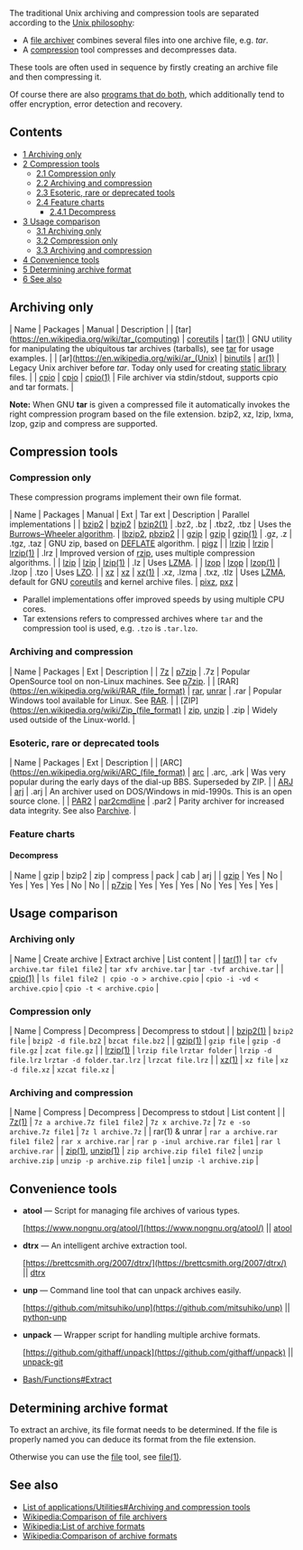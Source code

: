 The traditional Unix archiving and compression tools are separated according to the [Unix philosophy](https://en.wikipedia.org/wiki/Unix_philosophy "wikipedia:Unix philosophy"):

*   A [file archiver](https://en.wikipedia.org/wiki/File_archiver "wikipedia:File archiver") combines several files into one archive file, e.g. *tar*.
*   A [compression](https://en.wikipedia.org/wiki/Data_compression "wikipedia:Data compression") tool compresses and decompresses data.

These tools are often used in sequence by firstly creating an archive file and then compressing it.

Of course there are also [programs that do both](#Archiving_and_compression), which additionally tend to offer encryption, error detection and recovery.

## Contents

*   [1 Archiving only](#Archiving_only)
*   [2 Compression tools](#Compression_tools)
    *   [2.1 Compression only](#Compression_only)
    *   [2.2 Archiving and compression](#Archiving_and_compression)
    *   [2.3 Esoteric, rare or deprecated tools](#Esoteric.2C_rare_or_deprecated_tools)
    *   [2.4 Feature charts](#Feature_charts)
        *   [2.4.1 Decompress](#Decompress)
*   [3 Usage comparison](#Usage_comparison)
    *   [3.1 Archiving only](#Archiving_only_2)
    *   [3.2 Compression only](#Compression_only_2)
    *   [3.3 Archiving and compression](#Archiving_and_compression_2)
*   [4 Convenience tools](#Convenience_tools)
*   [5 Determining archive format](#Determining_archive_format)
*   [6 See also](#See_also)

## Archiving only

| Name | Packages | Manual | Description |
| [tar](https://en.wikipedia.org/wiki/tar_(computing) | [coreutils](https://www.archlinux.org/packages/?name=coreutils) | [tar(1)](https://jlk.fjfi.cvut.cz/arch/manpages/man/tar.1) | GNU utility for manipulating the ubiquitous tar archives (tarballs), see [tar](/index.php/Tar "Tar") for usage examples. |
| [ar](https://en.wikipedia.org/wiki/ar_(Unix) | [binutils](https://www.archlinux.org/packages/?name=binutils) | [ar(1)](https://jlk.fjfi.cvut.cz/arch/manpages/man/ar.1) | Legacy Unix archiver before *tar*. Today only used for creating [static library](https://en.wikipedia.org/wiki/Static_library "wikipedia:Static library") files. |
| [cpio](https://en.wikipedia.org/wiki/cpio "wikipedia:cpio") | [cpio](https://www.archlinux.org/packages/?name=cpio) | [cpio(1)](https://jlk.fjfi.cvut.cz/arch/manpages/man/cpio.1) | File archiver via stdin/stdout, supports cpio and tar formats. |

**Note:** When GNU **tar** is given a compressed file it automatically invokes the right compression program based on the file extension. bzip2, xz, lzip, lxma, lzop, gzip and compress are supported.

## Compression tools

### Compression only

These compression programs implement their own file format.

| Name | Packages | Manual | Ext | Tar ext | Description | Parallel implementations |
| [bzip2](https://en.wikipedia.org/wiki/bzip2 "wikipedia:bzip2") | [bzip2](https://www.archlinux.org/packages/?name=bzip2) | [bzip2(1)](https://jlk.fjfi.cvut.cz/arch/manpages/man/bzip2.1) | .bz2, .bz | .tbz2, .tbz | Uses the [Burrows–Wheeler algorithm](https://en.wikipedia.org/wiki/Burrows%E2%80%93Wheeler_transform "wikipedia:Burrows–Wheeler transform"). | [lbzip2](https://www.archlinux.org/packages/?name=lbzip2), [pbzip2](https://www.archlinux.org/packages/?name=pbzip2) |
| [gzip](https://en.wikipedia.org/wiki/gzip "wikipedia:gzip") | [gzip](https://www.archlinux.org/packages/?name=gzip) | [gzip(1)](https://jlk.fjfi.cvut.cz/arch/manpages/man/gzip.1) | .gz, .z | .tgz, .taz | GNU zip, based on [DEFLATE](https://en.wikipedia.org/wiki/DEFLATE "wikipedia:DEFLATE") algorithm. | [pigz](https://www.archlinux.org/packages/?name=pigz) |
| [lrzip](/index.php/Lrzip "Lrzip") | [lrzip](https://www.archlinux.org/packages/?name=lrzip) | [lrzip(1)](https://jlk.fjfi.cvut.cz/arch/manpages/man/lrzip.1) | .lrz | Improved version of [rzip](https://en.wikipedia.org/wiki/rzip "wikipedia:rzip"), uses multiple compression algorithms. |
| [lzip](https://en.wikipedia.org/wiki/lzip "wikipedia:lzip") | [lzip](https://www.archlinux.org/packages/?name=lzip) | [lzip(1)](https://jlk.fjfi.cvut.cz/arch/manpages/man/lzip.1) | .lz | Uses [LZMA](https://en.wikipedia.org/wiki/LZMA "wikipedia:LZMA"). |
| [lzop](https://en.wikipedia.org/wiki/lzop "wikipedia:lzop") | [lzop](https://www.archlinux.org/packages/?name=lzop) | [lzop(1)](https://jlk.fjfi.cvut.cz/arch/manpages/man/lzop.1) | .lzop | .tzo | Uses [LZO](https://en.wikipedia.org/wiki/Lempel%E2%80%93Ziv%E2%80%93Oberhumer "wikipedia:Lempel–Ziv–Oberhumer"). |
| [xz](https://en.wikipedia.org/wiki/xz "wikipedia:xz") | [xz](https://www.archlinux.org/packages/?name=xz) | [xz(1)](https://jlk.fjfi.cvut.cz/arch/manpages/man/xz.1) | .xz, .lzma | .txz, .tlz | Uses [LZMA](https://en.wikipedia.org/wiki/LZMA "wikipedia:LZMA"), default for GNU [coreutils](https://www.archlinux.org/packages/?name=coreutils) and kernel archive files. | [pixz](https://www.archlinux.org/packages/?name=pixz), [pxz](https://aur.archlinux.org/packages/pxz/) |

*   Parallel implementations offer improved speeds by using multiple CPU cores.
*   Tar extensions refers to compressed archives where `tar` and the compression tool is used, e.g. `.tzo` is `.tar.lzo`.

### Archiving and compression

| Name | Packages | Ext | Description |
| [7z](https://en.wikipedia.org/wiki/7z "wikipedia:7z") | [p7zip](https://www.archlinux.org/packages/?name=p7zip) | .7z | Popular OpenSource tool on non-Linux machines. See [p7zip](/index.php/P7zip "P7zip"). |
| [RAR](https://en.wikipedia.org/wiki/RAR_(file_format) | [rar](https://aur.archlinux.org/packages/rar/), [unrar](https://www.archlinux.org/packages/?name=unrar) | .rar | Popular Windows tool available for Linux. See [RAR](/index.php/RAR "RAR"). |
| [ZIP](https://en.wikipedia.org/wiki/Zip_(file_format) | [zip](https://www.archlinux.org/packages/?name=zip), [unzip](https://www.archlinux.org/packages/?name=unzip) | .zip | Widely used outside of the Linux-world. |

### Esoteric, rare or deprecated tools

| Name | Packages | Ext | Description |
| [ARC](https://en.wikipedia.org/wiki/ARC_(file_format) | [arc](https://aur.archlinux.org/packages/arc/) | .arc, .ark | Was very popular during the early days of the dial-up BBS. Superseded by ZIP. |
| [ARJ](https://en.wikipedia.org/wiki/ARJ "wikipedia:ARJ") | [arj](https://www.archlinux.org/packages/?name=arj) | .arj | An archiver used on DOS/Windows in mid-1990s. This is an open source clone. |
| [PAR2](https://en.wikipedia.org/wiki/Parchive "wikipedia:Parchive") | [par2cmdline](https://www.archlinux.org/packages/?name=par2cmdline) | .par2 | Parity archiver for increased data integrity. See also [Parchive](/index.php/Parchive "Parchive"). |

### Feature charts

#### Decompress

| Name | gzip | bzip2 | zip | compress | pack | cab | arj |
| [gzip](https://www.archlinux.org/packages/?name=gzip) | Yes | No | Yes | Yes | Yes | No | No |
| [p7zip](https://www.archlinux.org/packages/?name=p7zip) | Yes | Yes | Yes | No | Yes | Yes | Yes |

## Usage comparison

### Archiving only

| Name | Create archive | Extract archive | List content |
| [tar(1)](https://jlk.fjfi.cvut.cz/arch/manpages/man/tar.1) | `tar cfv archive.tar file1 file2` | `tar xfv archive.tar` | `tar -tvf archive.tar` |
| [cpio(1)](https://jlk.fjfi.cvut.cz/arch/manpages/man/cpio.1) | `ls file1 file2 | cpio -o > archive.cpio` | `cpio -i -vd < archive.cpio` | `cpio -t < archive.cpio` |

### Compression only

| Name | Compress | Decompress | Decompress to stdout |
| [bzip2(1)](https://jlk.fjfi.cvut.cz/arch/manpages/man/bzip2.1) | `bzip2 file` | `bzip2 -d file.bz2` | `bzcat file.bz2` |
| [gzip(1)](https://jlk.fjfi.cvut.cz/arch/manpages/man/gzip.1) | `gzip file` | `gzip -d file.gz` | `zcat file.gz` |
| [lrzip(1)](https://jlk.fjfi.cvut.cz/arch/manpages/man/lrzip.1) | `lrzip file`
`lrztar folder` | `lrzip -d file.lrz`
`lrztar -d folder.tar.lrz` | `lrzcat file.lrz` |
| [xz(1)](https://jlk.fjfi.cvut.cz/arch/manpages/man/xz.1) | `xz file` | `xz -d file.xz` | `xzcat file.xz` |

### Archiving and compression

| Name | Compress | Decompress | Decompress to stdout | List content |
| [7z(1)](https://jlk.fjfi.cvut.cz/arch/manpages/man/7z.1) | `7z a archive.7z file1 file2` | `7z x archive.7z` | `7z e -so archive.7z file1` | `7z l archive.7z` |
| rar(1) & unrar | `rar a archive.rar file1 file2` | `rar x archive.rar` | `rar p -inul archive.rar file1` | `rar l archive.rar` |
| [zip(1)](https://jlk.fjfi.cvut.cz/arch/manpages/man/zip.1), [unzip(1)](https://jlk.fjfi.cvut.cz/arch/manpages/man/unzip.1) | `zip archive.zip file1 file2` | `unzip archive.zip` | `unzip -p archive.zip file1` | `unzip -l archive.zip` |

## Convenience tools

*   **atool** — Script for managing file archives of various types.

	[https://www.nongnu.org/atool/](https://www.nongnu.org/atool/) || [atool](https://www.archlinux.org/packages/?name=atool)

*   **dtrx** — An intelligent archive extraction tool.

	[https://brettcsmith.org/2007/dtrx/](https://brettcsmith.org/2007/dtrx/) || [dtrx](https://aur.archlinux.org/packages/dtrx/)

*   **unp** — Command line tool that can unpack archives easily.

	[https://github.com/mitsuhiko/unp](https://github.com/mitsuhiko/unp) || [python-unp](https://aur.archlinux.org/packages/python-unp/)

*   **unpack** — Wrapper script for handling multiple archive formats.

	[https://github.com/githaff/unpack](https://github.com/githaff/unpack) || [unpack-git](https://aur.archlinux.org/packages/unpack-git/)

*   [Bash/Functions#Extract](/index.php/Bash/Functions#Extract "Bash/Functions")

## Determining archive format

To extract an archive, its file format needs to be determined. If the file is properly named you can deduce its format from the file extension.

Otherwise you can use the [file](https://www.archlinux.org/packages/?name=file) tool, see [file(1)](https://jlk.fjfi.cvut.cz/arch/manpages/man/file.1).

## See also

*   [List of applications/Utilities#Archiving and compression tools](/index.php/List_of_applications/Utilities#Archiving_and_compression_tools "List of applications/Utilities")
*   [Wikipedia:Comparison of file archivers](https://en.wikipedia.org/wiki/Comparison_of_file_archivers "wikipedia:Comparison of file archivers")
*   [Wikipedia:List of archive formats](https://en.wikipedia.org/wiki/List_of_archive_formats "wikipedia:List of archive formats")
*   [Wikipedia:Comparison of archive formats](https://en.wikipedia.org/wiki/Comparison_of_archive_formats "wikipedia:Comparison of archive formats")